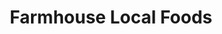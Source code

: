 ---
title: "Farmhouse Local Foods"
url: /rocky-mountain-house/farmhouse-local-foods/
shop: Allgemein
---